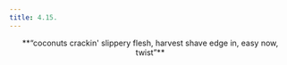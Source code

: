 ```yaml
---
title: 4.15.
---
```







 <p style="text-align: center;">**“coconuts crackin'      
   slippery flesh, harvest shave      
   edge in, easy now, twist”**</p> 
